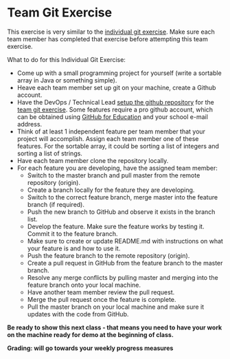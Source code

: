 # Team Git Exercise

This exercise is very similar to the [individual git exercise](./git_exercise_individual.md).  Make sure each team member has completed that exercise before attempting this team exercise.

What to do for this Individual Git Exercise:

- Come up with a small programming project for yourself (write a sortable array in Java or something simple).
- Heave each team member set up git on your machine, create a Github account.
- Have the DevOps / Technical Lead [setup the github repository](./docs/technical/git_basics.md) for the [team git exercise](./docs/technical/git_exercise_team.md).  Some features require a pro github account, which can be obtained using [GitHub for Education](https://education.github.com/pack) and your school e-mail address.
- Think of at least 1 independent feature per team member that your project will accomplish.  Assign each team member one of these features.  For the sortable array, it could be sorting a list of integers and sorting a list of strings.
- Have each team member clone the repository locally.
- For each feature you are developing, have the assigned team member:
    - Switch to the master branch and pull master from the remote repository (origin).
    - Create a branch locally for the feature they are developing.
    - Switch to the correct feature branch, merge master into the feature branch (if required).
    - Push the new branch to GitHub and observe it exists in the branch list.
    - Develop the feature.  Make sure the feature works by testing it.  Commit it to the feature branch.
    - Make sure to create or update README.md with instructions on what your feature is and how to use it.
    - Push the feature branch to the remote repository (origin).
    - Create a pull request in GitHub from the feature branch to the master branch.
    - Resolve any merge conflicts by pulling master and merging into the feature branch onto your local machine.
    - Have another team member review the pull request.
    - Merge the pull request once the feature is complete.
    - Pull the master branch on your local machine and make sure it updates with the code from GitHub.

**Be ready to show this next class - that means you need to have your work on the machine ready for demo at the beginning of class.**

**Grading: will go towards your weekly progress measures**